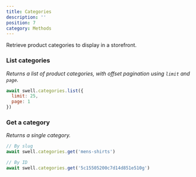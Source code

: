 ```yaml
---
title: Categories
description: ''
position: 7
category: Methods
---
```


Retrieve product categories to display in a storefront.

### List categories

_Returns a list of product categories, with offset pagination using `limit` and `page`._

```javascript
await swell.categories.list({
  limit: 25,
  page: 1
})
```

### Get a category

_Returns a single category._

```javascript
// By slug
await swell.categories.get('mens-shirts')

// By ID
await swell.categories.get('5c15505200c7d14d851e510g')
```

<br />
